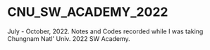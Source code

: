 # CNU_SW_ACADEMY_2022
July - October, 2022. 
Notes and Codes recorded while I was taking Chungnam Natl' Univ. 2022 SW Academy.
